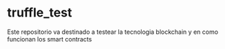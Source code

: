 # truffle_test
Este repositorio va destinado a testear la tecnologia blockchain y en como funcionan los smart contracts

